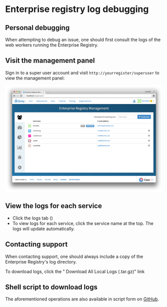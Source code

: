# Enterprise registry log debugging

## Personal debugging

When attempting to debug an issue, one should first consult the logs of the web workers running the Enterprise Registry.

## Visit the management panel

Sign in to a super user account and visit `http://yourregister/superuser` to view the management panel:

<img src="img/superuser.png" class="img-center" alt="Enterprise Registry Management Panel"/>

## View the logs for each service

- Click the logs tab (<span class="fa fa-bug"></span>)
- To view logs for each service, click the service name at the top. The logs will update automatically.

## Contacting support

When contacting support, one should always include a copy of the Enterprise Registry's log directory.

To download logs, click the "<i class="fa fa-download"></i> Download All Local Logs (.tar.gz)" link

## Shell script to download logs

The aforementioned operations are also available in script form on [GitHub](https://github.com/coreos/docs/blob/master/quay-enterprise/gzip-registry-logs.sh).
